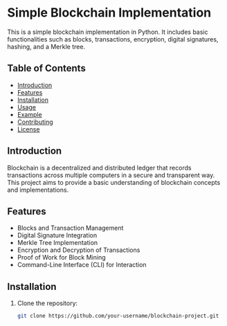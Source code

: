 # Simple Blockchain Implementation

This is a simple blockchain implementation in Python. It includes basic functionalities such as blocks, transactions, encryption, digital signatures, hashing, and a Merkle tree.

## Table of Contents

- [Introduction](#introduction)
- [Features](#features)
- [Installation](#installation)
- [Usage](#usage)
- [Example](#example)
- [Contributing](#contributing)
- [License](#license)

## Introduction

Blockchain is a decentralized and distributed ledger that records transactions across multiple computers in a secure and transparent way. This project aims to provide a basic understanding of blockchain concepts and implementations.

## Features

- Blocks and Transaction Management
- Digital Signature Integration
- Merkle Tree Implementation
- Encryption and Decryption of Transactions
- Proof of Work for Block Mining
- Command-Line Interface (CLI) for Interaction

## Installation

1. Clone the repository:

   ```bash
   git clone https://github.com/your-username/blockchain-project.git

